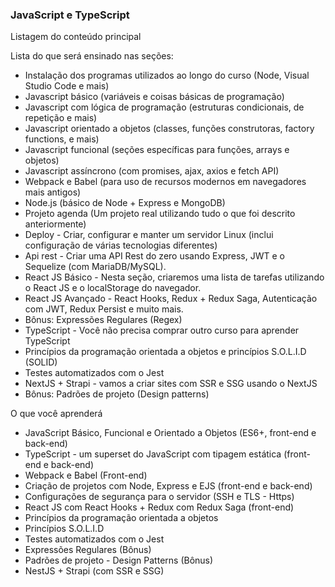 ### JavaScript e TypeScript

Listagem do conteúdo principal

Lista do que será ensinado nas seções:

  - Instalação dos programas utilizados ao longo do curso (Node, Visual Studio Code e mais)
  - Javascript básico (variáveis e coisas básicas de programação)
  - Javascript com lógica de programação (estruturas condicionais, de repetição e mais)
  - Javascript orientado a objetos (classes, funções construtoras, factory functions, e mais)
  - Javascript funcional (seções específicas para funções, arrays e objetos)
  - Javascript assíncrono (com promises, ajax, axios e fetch API)
  - Webpack e Babel (para uso de recursos modernos em navegadores mais antigos)
  - Node.js (básico de Node + Express e MongoDB)
  - Projeto agenda (Um projeto real utilizando tudo o que foi descrito anteriormente)
  - Deploy - Criar, configurar e manter um servidor Linux (inclui configuração de várias tecnologias diferentes)
  - Api rest - Criar uma API Rest do zero usando Express, JWT e o Sequelize (com MariaDB/MySQL).
  - React JS Básico - Nesta seção, criaremos uma lista de tarefas utilizando o React JS e o localStorage do navegador.
  - React JS Avançado - React Hooks, Redux + Redux Saga, Autenticação com JWT, Redux Persist e muito mais.
  - Bônus: Expressões Regulares (Regex)
  - TypeScript - Você não precisa comprar outro curso para aprender TypeScript
  - Princípios da programação orientada a objetos e princípios S.O.L.I.D (SOLID)
  - Testes automatizados com o Jest
  - NextJS + Strapi - vamos a criar sites com SSR e SSG usando o NextJS
  - Bônus: Padrões de projeto (Design patterns)

O que você aprenderá

  - JavaScript Básico, Funcional e Orientado a Objetos (ES6+, front-end e back-end)
  - TypeScript - um superset do JavaScript com tipagem estática (front-end e back-end)
  - Webpack e Babel (Front-end)
  - Criação de projetos com Node, Express e EJS (front-end e back-end)
  - Configurações de segurança para o servidor (SSH e TLS - Https)
  - React JS com React Hooks + Redux com Redux Saga (front-end)
  - Princípios da programação orientada a objetos
  - Princípios S.O.L.I.D
  - Testes automatizados com o Jest
  - Expressões Regulares (Bônus)
  - Padrões de projeto - Design Patterns (Bônus)
  - NestJS + Strapi (com SSR e SSG)
